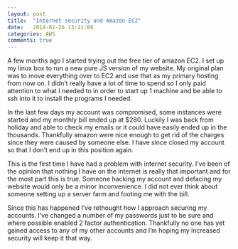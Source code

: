 ```yaml
---
layout: post
title:  "Internet security and Amazon EC2"
date:   2014-02-26 13:21:00
categories: AWS
comments: true
---
```


A few months ago I started trying out the free tier of amazon EC2. I set up my linux box to run a new pure JS version of my website. My original plan was to move everything over to EC2 and use that as my primary hosting from now on. I didn’t really have a lot of time to spend so I only paid attention to what I needed to in order to start up 1 machine and be able to ssh into it to install the programs I needed.

In the last few days my account was compromised, some instances were started and my monthly bill ended up at $280. Luckily I was back from holiday and able to check my emails or it could have easily ended up in the thousands. Thankfully amazon were nice enough to get rid of the charges since they were caused by someone else. I have since closed my account so that I don’t end up in this position again.

This is the first time I have had a problem with internet security. I’ve been of the opinion that nothing I have on the internet is really that important and for the most part this is true. Someone hacking my account and defacing my website would only be a minor inconvenience. I did not ever think about someone setting up a server farm and footing me with the bill.

Since this has happened I’ve rethought how I approach securing my accounts. I’ve changed a number of my passwords just to be sure and where possible enabled 2 factor authentication. Thankfully no one has yet gained access to any of my other accounts and I’m hoping my increased security will keep it that way.